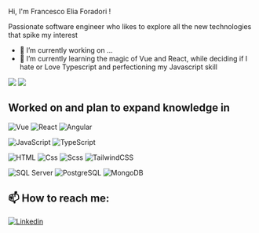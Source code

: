 Hi, I'm Francesco Elia Foradori !

Passionate software engineer who likes to explore all the new technologies that spike my interest 

- 🔭 I’m currently working on ...
- 🌱 I’m currently learning the magic of Vue and React, while deciding if I hate or Love Typescript and perfectioning my Javascript skill


<img src="https://github-readme-stats.vercel.app/api?username=Fora00&count_private=true&theme=radical&show_icons=true" />
<img
  src="https://github-readme-stats.vercel.app/api/top-langs/?username=Fora00&layout=compact"
/>

## Worked on and plan to expand knowledge in
<p>
   <img alt="Vue" src="https://img.shields.io/badge/Vue.js-35495E?style=for-the-badge&logo=vue.js&logoColor=4FC08D"/>
  <img alt="React" src="https://img.shields.io/badge/React-61DAFB?logo=react&logoColor=white&style=flat" />
  <img alt="Angular" src="https://img.shields.io/badge/Angular-DD0031?logo=angular&logoColor=white&style=flat" />
 </p>
 <p>
  <img alt="JavaScript" src="https://img.shields.io/badge/JavaScript-F7DF1E?logo=javascript&logoColor=white&style=flat" />
  <img alt="TypeScript" src="https://img.shields.io/badge/TypeScript-3178C6?logo=typescript&logoColor=white&style=flat" />
  </p>
  <p>
  <img alt="HTML" src="https://img.shields.io/badge/HTML-E34F26?logo=html5&logoColor=white&style=flat" />
  <img alt="Css" src="https://img.shields.io/badge/CSS-1572B6?logo=css3&logoColor=white&style=flat" />
  <img alt="Scss" src="https://img.shields.io/badge/Scss-CC6699?logo=sass&logoColor=white&style=flat" />
 <img alt="TailwindCSS" src="https://img.shields.io/badge/Tailwind CSS-38B2AC?&logo=tailwind+css&logoColor=white&style=flat"/>
  </p>
 <p>
  <img alt="SQL Server" src="https://img.shields.io/badge/SQL Server-CC2927?logo=microsoft+sql+server&logoColor=white&style=flat" />
   <img alt="PostgreSQL" src="https://img.shields.io/badge/PostgreSQL-336791?logo=postgresql&logoColor=white&style=flat" />
  <img alt="MongoDB" src="https://img.shields.io/badge/MongoDB-47A248?logo=mongodb&logoColor=white&style=flat" />
</p>

## 📫 How to reach me:
<a href="https://www.linkedin.com/in/francesco-elia-foradori/">
  <img
    alt="Linkedin"
    src="https://img.shields.io/badge/linkedin-0077B5?logo=linkedin&logoColor=white&style=flat"
  />
